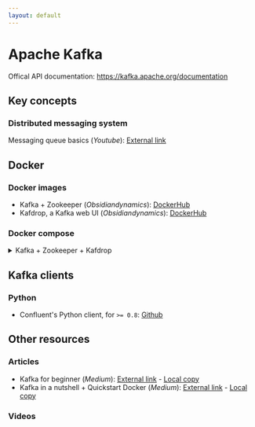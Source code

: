 ```yaml
---
layout: default
---
```


# Apache Kafka

Offical API documentation: https://kafka.apache.org/documentation

## Key concepts

### Distributed messaging system
Messaging queue basics (*Youtube*): [External link](https://www.youtube.com/watch?v=sfQwMu0SCT8)

## Docker 

### Docker images
- Kafka + Zookeeper (*Obsidiandynamics*): [DockerHub](https://hub.docker.com/r/obsidiandynamics/kafka)
- Kafdrop, a Kafka web UI (*Obsidiandynamics*): [DockerHub](https://hub.docker.com/r/obsidiandynamics/kafdrop)

### Docker compose

<details>
<summary>Kafka + Zookeeper + Kafdrop</summary>

```text
version: "2"
services:
  kafdrop:
    image: obsidiandynamics/kafdrop
    restart: "no"
    ports:
      - "9000:9000"
    environment:
      KAFKA_BROKERCONNECT: "kafka:29092"
    depends_on:
      - "kafka"
  kafka:
    image: obsidiandynamics/kafka
    restart: "no"
    ports:
      - "2181:2181"
      - "9092:9092"
    environment:
      KAFKA_LISTENERS: "INTERNAL://:29092,EXTERNAL://:9092"
      KAFKA_ADVERTISED_LISTENERS: "INTERNAL://kafka:29092,EXTERNAL://localhost:9092"
      KAFKA_LISTENER_SECURITY_PROTOCOL_MAP: "INTERNAL:PLAINTEXT,EXTERNAL:PLAINTEXT"
      KAFKA_INTER_BROKER_LISTENER_NAME: "INTERNAL"
```
</details>


## Kafka clients

### Python
 - Confluent's Python client, for `>= 0.8`: [Github](https://github.com/confluentinc/confluent-kafka-python)

## Other resources

### Articles
 - Kafka for beginner (*Medium*): [External link](https://medium.com/@rinu.gour123/kafka-for-beginners-74ec101bc82d) - [Local copy](https://static.joffreybvn.be/file/joffreybvn/articles/kafka-for-beginners.html)
 - Kafka in a nutshell + Quickstart Docker (*Medium*): [External link](https://medium.com/swlh/apache-kafka-in-a-nutshell-5782b01d9ffb) - [Local copy](https://static.joffreybvn.be/file/joffreybvn/articles/apache-kafka-in-a-nutshell.html)

### Videos


